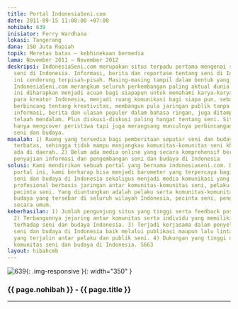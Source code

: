 ```yaml
---
title: Portal IndonesiaSeni.com
date: 2011-09-15 11:08:00 +07:00
nohibah: 639
inisiator: Ferry Wardhana
lokasi: Tangerang
dana: 150 Juta Rupiah
topik: Meretas batas – kebhinekaan bermedia
lama: November 2011 – November 2012
deskripsi: IndonesiaSeni.com merupakan situs terpadu pertama mengenai seluk-beluk
  seni di Indonesia. Informasi, berita dan reportase tentang seni di Indonesia selama
  ini cenderung terpisah-pisah. Masing-masing tampil dalam bentuk yang spesifik. Kini
  IndonesiaSeni.com merangkum seluruh perkembangan paling aktual dunia seni di Indonesia.Situs
  ini diharapkan menjadi acuan bagi siapapun untuk memahami karya-karya cemerlang
  para kreator Indonesia, menjadi ruang komunikasi bagi siapa pun, sebagai tempat
  berbincang tentang kreativitas, membangun pula jaringan publik tanpa batas.Selain
  informasi, berita dan ulasan populer dalam bahasa ringan, juga ditampilkan berbagai
  telaah mendalam. Plus diskusi-diskusi paling hangat tentang seni. Situs ini tidak
  hanya mengcover peristiwa tapi juga merangsang munculnya perbincangan kritis seputar
  seni dan budaya.
masalah: 1) Ruang yang tersedia bagi pemberitaan seputar seni dan budaya yang masih
  terbatas, sehingga tidak mampu menjangkau komunitas-komunitas seni khususnya yang
  ada di daerah. 2) Belum ada media online yang secara komprehensif berfokus pada
  penyajian informasi dan pengembangan seni dan budaya di Indonesia
solusi: Kami mendirikan sebuah portal yang bernama indonesiaseni.com. Dengan hadirnya
  portal ini, kami berharap bisa menjadi barometer yang terpercaya bagi kehidupan
  seni dan budaya di Indonesia sekaligus menjadi media komunikasi yang dikelola secara
  profesional berbasis jaringan antar komunitas-komunitas seni, pelaku seni, dan publik
  pecinta seni. Yang diuntungkan adalah pelaku serta komunitas-komunitas seni dan
  budaya yang tersebar di seluruh wilayah Indonesia, pecinta seni, pengamat dan masyarakat
  secara umum.
keberhasilan: 1) Jumlah pengunjung situs yang tinggi serta feedback positif dari pengunjung.
  2) Terbangunnya jejaring antar komunitas serta individu yang memiliki kepedulian
  terhadap seni dan budaya Indonesia. 3) Terjadi kerjasama dalam penyelenggaran kegiatan
  seni dan budaya di Indonesia baik melalui publikasi maupun lalu lintas informasi
  yang terjalin antar pelaku dan publik seni. 4) Dukungan yang tinggi dari berbagai
  komunitas seni dan budaya di Indonesia. S663
layout: hibahcmb
---
```


![639](/static/img/hibahcmb/639.png){: .img-responsive }{: width="350" }

### {{ page.nohibah }} - {{ page.title }}

---
